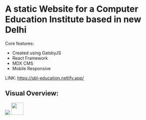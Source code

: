 # A static Website for a Computer Education Institute based in new Delhi

Core features:

- Created using GatsbyJS
- React Framework
- MDX CMS
- Mobile Responsive

LINK: https://sbl-education.netlify.app/

## Visual Overview:

![](https://giphy.com/gifs/bruce-lee-Ht2ktUDWebe36)
<img src="https://giphy.com/gifs/bruce-lee-Ht2ktUDWebe36.gif" width="40" height="40" />
